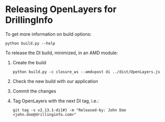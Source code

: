 Releasing OpenLayers for DrillingInfo
=====================================

To get more information on build options:  

```
python build.py --help
```

To release the DI build, minimized, in an AMD module:  

1. Create the build  

    ```
    python build.py -c closure_ws --amd=post di ../dist/OpenLayers.js
    ```

2. Check the new build with our application  

3. Commit the changes  

4. Tag OpenLayers with the next DI tag, i.e.:  

    ```
    git tag -s v2.13.1-di{#} -m "Released-by: John Doe <john.doe@drillinginfo.com>"
    ```
